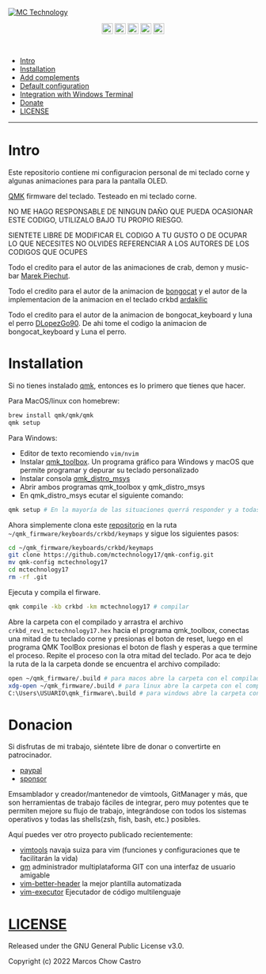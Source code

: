 [![MC Technology](https://github.com/mctechnology17/mctechnology17/blob/main/src/mctechnology_extendido.GIF)](https://www.youtube.com/channel/UC_mYh5PYPHBJ5YYUj8AIkcw)

<div align="center">

  [<img align="center" alt="MC Technology | YouTube" width="22px" src="https://github.com/mctechnology17/mctechnology17/blob/main/src/youtube.png" />][youtube]
  [<img align="center" alt="@mctechnology17 | Twitter" width="22px" src="https://github.com/mctechnology17/mctechnology17/blob/main/src/twitter.png" />][twitter]
  [<img align="center" alt="@mctechnology17 | Instagram" width="22px" src="https://github.com/mctechnology17/mctechnology17/blob/main/src/instagram.png" />][instagram]
  [<img align="center" alt="MC Technology17 | Facebook" width="22px" src="https://github.com/mctechnology17/mctechnology17/blob/main/src/facebook.png" />][facebook]
  [<img align="center" alt="@mctechnology17 | Reddit" width="22px" src="https://github.com/mctechnology17/mctechnology17/blob/main/src/reddit.png" />][reddit]

</div>
<br>

- [Intro](#Intro)
- [Installation](#Installation)
- [Add complements](#Add-complements)
- [Default configuration](#default-configuration)
- [Integration with Windows Terminal](#integration-with-windows-terminal)
- [Donate](#Donate)
- [LICENSE](#LICENSE)

----

# Intro

Este repositorio contiene mi configuracion personal de mi teclado corne y algunas animaciones para para la pantalla OLED.

[QMK](https://github.com/qmk/qmk_firmware) firmware del teclado. Testeado en mi teclado corne.

NO ME HAGO RESPONSABLE DE NINGUN DAÑO QUE PUEDA OCASIONAR ESTE CODIGO, UTILIZALO
BAJO TU PROPIO RIESGO.

SIENTETE LIBRE DE MODIFICAR EL CODIGO A TU GUSTO O DE OCUPAR LO QUE NECESITES
NO OLVIDES REFERENCIAR A LOS AUTORES DE LOS CODIGOS QUE OCUPES

Todo el credito para el autor de las animaciones de crab, demon y music-bar
[Marek Piechut](https://github.com/marekpiechut/qmk-animations.git).

Todo el credito para el autor de la animacion de [bongocat](https://github.com/nwii/oledbongocat) y el
autor de la implementacion de la animacion en el teclado crkbd [ardakilic](https://github.com/qmk/qmk_firmware/tree/master/keyboards/crkbd/keymaps/ardakilic)

Todo el credito para el autor de la animacion de bongocat_keyboard y luna el perro [DLopezGo90](https://www.youtube.com/watch?v=XD8rC4zkc6Q&list=PLq8VOFVQEynRsCf92ElMUzynXF0p9LZ-0&index=10&ab_channel=DLopezGo90).
De ahi tome el codigo la animacion de bongocat_keyboard y Luna el perro.

# Installation
Si no tienes instalado [qmk](https://docs.qmk.fm/#/cli), entonces es lo primero que tienes que hacer.

Para MacOS/linux con homebrew:
```bash
brew install qmk/qmk/qmk
qmk setup
```

Para Windows:
 - Editor de texto recomiendo `vim/nvim`
 - Instalar [qmk_toolbox](https://github.com/qmk/qmk_toolbox/releases).
   Un programa gráfico para Windows y macOS que permite programar y depurar su teclado personalizado
 - Instalar consola [qmk_distro_msys](https://github.com/qmk/qmk_distro_msys/releases)
 - Abrir ambos programas qmk_toolbox y qmk_distro_msys
 - En qmk_distro_msys ecutar el siguiente comando:
```bash
qmk setup # En la mayoría de las situaciones querrá responder y a todas las indicaciones.
```

Ahora simplemente clona este [repositorio](https://github.com/mctechnology17/qmk-config.git) en la ruta `~/qmk_firmware/keyboards/crkbd/keymaps`
y sigue los siguientes pasos:

```bash
cd ~/qmk_firmware/keyboards/crkbd/keymaps
git clone https://github.com/mctechnology17/qmk-config.git
mv qmk-config mctechnology17
cd mctechnology17
rm -rf .git
```

Ejecuta y compila el firware.
```bash
qmk compile -kb crkbd -km mctechnology17 # compilar
```

Abre la carpeta con el compilado y arrastra el archivo `crkbd_rev1_mctechnology17.hex` hacia el programa qmk_toolbox,
conectas una mitad de tu teclado corne y presionas el boton de reset, luego en el programa QMK ToolBox presionas el
boton de flash y esperas a que termine el proceso. Repite el proceso con la otra mitad del teclado.
Por aca te dejo la ruta de la la carpeta donde se encuentra el archivo compilado:
```bash
open ~/qmk_firmware/.build # para macos abre la carpeta con el compilado
xdg-open ~/qmk_firmware/.build # para linux abre la carpeta con el compilado
C:\Users\USUARIO\qmk_firmware\.build # para windows abre la carpeta con el compilado
```

# Donacion
Si disfrutas de mi trabajo, siéntete libre de donar o convertirte en patrocinador.
- [paypal]
- [sponsor]

Emsamblador y creador/mantenedor de vimtools, GitManager y más,
que son herramientas de trabajo fáciles de integrar, pero muy potentes que te permiten
mejore su flujo de trabajo, integrándose con todos los sistemas operativos y todas las
shells(zsh, fish, bash, etc.) posibles.

Aquí puedes ver otro proyecto publicado recientemente:
- [vimtools] navaja suiza para vim (funciones y configuraciones que te facilitarán la vida)
- [gm] administrador multiplataforma GIT con una interfaz de usuario amigable
- [vim-better-header] la mejor plantilla automatizada
- [vim-executor] Ejecutador de código multilenguaje


# [LICENSE](LICENSE)

Released under the GNU General Public License v3.0.

Copyright (c) 2022 Marcos Chow Castro

[twitter]: https://twitter.com/mctechnology17
[youtube]: https://www.youtube.com/c/mctechnology17
[instagram]: https://www.instagram.com/mctechnology17/
[facebook]: https://m.facebook.com/mctechnology17/
[reddit]:https://www.reddit.com/user/mctechnology17

[vim-executor]: https://github.com/mctechnology17/vim-executor
[vim-better-header]: https://github.com/mctechnology17/vim-better-header
[gm]: https://github.com/mctechnology17/gm
[vimtools]: https://github.com/mctechnology17/vimtools
[jailbreakrepo]: https://mctechnology17.github.io/
[uiglitch]: https://repo.packix.com/package/com.mctechnology.uiglitch/
[uiswitches]: https://repo.packix.com/package/com.mctechnology.uiswitches/
[uibadge]: https://repo.packix.com/package/com.mctechnology.uibadge/
[youtuberepo]: https://github.com/mctechnology17/youtube_repo_mc_technology
[sponsor]: https://github.com/sponsors/mctechnology17
[paypal]: https://www.paypal.me/mctechnology17
[readline]: https://github.com/PowerShell/PSReadLine/blob/master/README.md
